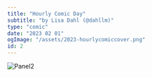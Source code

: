 ```yaml
---
title: "Hourly Comic Day"
subtitle: "by Lisa Dahl (@dahllm)"
type: "comic"
date: "2023 02 01"
ogImage: "/assets/2023-hourlycomiccover.png"
id: 2
---
```


![Panel2](../../../images/20230201-hourlycomic2023/2023hourlypages-pg03.jpg)